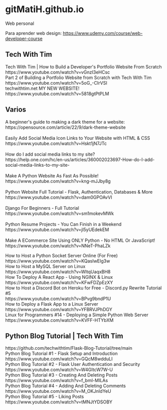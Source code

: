 # gitMatiH.github.io
Web personal

Para aprender web design:
https://www.udemy.com/course/web-developer-course

<h2>Tech With Tim</h2>
<p>
Tech With Tim | How to Build a Developer's Portfolio Website From Scratch <br>
https://www.youtube.com/watch?v=vGnzI3eHCsc <br>
Part 2 of Building a Portfolio Website from Scratch with Tech With Tim <br>
https://www.youtube.com/watch?v=5oG_-CIrVSI <br>
techwithtim.net MY NEW WEBSITE! <br>
https://www.youtube.com/watch?v=5818gtPtPLM <br>
<p>

<h2>Varios</h2>
<p>
A beginner's guide to making a dark theme for a website: <br>
https://opensource.com/article/22/9/dark-theme-website <br>
 <br>
Easily Add Social Media Icon Links to Your Website with HTML & CSS <br>
https://www.youtube.com/watch?v=Hskt1jN7JTc <br>
 <br>
How do I add social media links to my site? <br>
https://help.one.com/hc/en-us/articles/360002023697-How-do-I-add-social-media-links-to-my-site- <br>
 <br>
Make A Python Website As Fast As Possible! <br>
https://www.youtube.com/watch?v=kng-mJJby8g <br>
 <br>
Python Website Full Tutorial - Flask, Authentication, Databases & More <br>
https://www.youtube.com/watch?v=dam0GPOAvVI <br>
 <br>
Django For Beginners - Full Tutorial <br>
https://www.youtube.com/watch?v=sm1mokevMWk <br>
 <br>
Python Resume Projects - You Can Finish in a Weekend <br>
https://www.youtube.com/watch?v=jl5yUEdekEM <br>
 <br>
Make A ECommerce Site Using ONLY Python - No HTML Or JavaScript! <br>
https://www.youtube.com/watch?v=NNeT-PhaLZk <br>
</p>
<p>
How to Host a Python Socket Server Online (For Free)<br>
https://www.youtube.com/watch?v=KQasIwElg3w<br>
How to Host a MySQL Server on Linux<br>
https://www.youtube.com/watch?v=WltqUaqxBH8<br>
How To Deploy A React App - Using NGINX & Linux<br>
https://www.youtube.com/watch?v=KFwFDZpEzXY<br>
How to Host a Discord Bot on Heroku for Free - Discord.py Rewrite Tutorial #5<br>
https://www.youtube.com/watch?v=BPvg9bndP1U<br>
How to Deploy a Flask App to a Linux Server<br>
https://www.youtube.com/watch?v=YFBRVJPhDGY<br>
Linux for Programmers #14 - Deploying a Simple Python Web Server<br>
https://www.youtube.com/watch?v=KVFF-HTYbXM<br>
</p>

<h2>Python Blog Tutorial | Tech With Tim</h2>
<p>
https://github.com/techwithtim/Flask-Blog-Tutorial/tree/main <br>
Python Blog Tutorial #1 - Flask Setup and Introduction <br>
https://www.youtube.com/watch?v=GQcM8wdduLI <br>
Python Blog Tutorial #2 - Flask User Authentication and Security <br>
https://www.youtube.com/watch?v=W4GItcW7W-U <br>
Python Blog Tutorial #3 - Creating And Deleting Posts <br>
https://www.youtube.com/watch?v=f_bml-MILAs <br>
Python Blog Tutorial #4 - Adding And Deleting Comments <br>
https://www.youtube.com/watch?v=M_OKJnIdYeU <br>
Python Blog Tutorial #5 - Liking Posts <br>
https://www.youtube.com/watch?v=tMNJtYDSOBY
</p>


